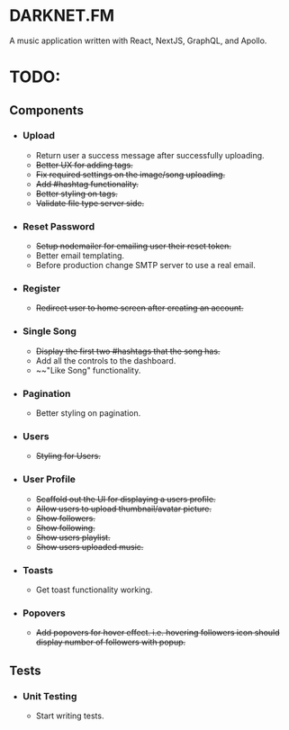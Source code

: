 # DARKNET.FM

A music application written with React, NextJS, GraphQL, and Apollo.


# TODO:

## Components

- ### Upload
	- Return user a success message after successfully uploading.
	- ~~Better UX for adding tags.~~
	- ~~Fix required settings on the image/song uploading.~~
	- ~~Add #hashtag functionality.~~
	- ~~Better styling on tags.~~
  - ~~Validate file type server side.~~
- ### Reset Password
	- ~~Setup nodemailer for emailing user their reset token.~~
	- Better email templating.
	- Before production change SMTP server to use a real email.
- ### Register
	- ~~Redirect user to home screen after creating an account.~~
- ### Single Song
  - ~~Display the first two #hashtags that the song has.~~
  - Add all the controls to the dashboard.
  - ~~"Like Song" functionality.
- ### Pagination
	- Better styling on pagination.
- ### Users
	- ~~Styling for Users.~~
- ### User Profile
	- ~~Scaffold out the UI for displaying a users profile.~~
	- ~~Allow users to upload thumbnail/avatar picture.~~
	- ~~Show followers.~~
	- ~~Show following.~~
	- ~~Show users playlist.~~
	- ~~Show users uploaded music.~~
- ### Toasts
	- Get toast functionality working.
- ### Popovers
	- ~~Add popovers for hover effect. i.e. hovering followers icon should display number of followers with popup.~~
## Tests

- ### Unit Testing
	- Start writing tests.
